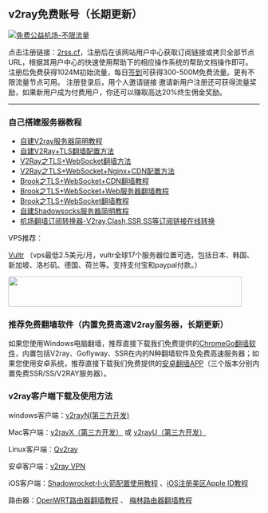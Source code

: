 ## v2ray免费账号（长期更新）

[![免费公益机场-不限流量](https://raw.githubusercontent.com/bannedbook/fanqiang/master/v2ss/images/freenode.jpg)](https://2rss.cf/auth/register?code=cd79)

点击注册链接：<a href="https://2rss.cf/auth/register?code=cd79" target="_blank">2rss.cf</a>，注册后在该网站用户中心获取订阅链接或拷贝全部节点 URL，根据其用户中心的快速使用帮助下的相应操作系统的帮助文档操作即可。
注册后免费获得1024M初始流量，每日[签到](https://raw.githubusercontent.com/bannedbook/fanqiang/master/v2ss/images/checkin.jpg)可获得300-500M免费流量。更有不限流量节点可用。
注册登录后，用个人邀请链接 邀请新用户注册还可获得流量奖励，如果新用户成为付费用户，你还可以赚取高达20%终生佣金奖励。

***

### 自己搭建服务器教程

* <a href="https://github.com/bannedbook/fanqiang/blob/master/v2ss/%E8%87%AA%E5%BB%BAV2ray%E6%9C%8D%E5%8A%A1%E5%99%A8%E7%AE%80%E6%98%8E%E6%95%99%E7%A8%8B.md">自建V2ray服务器简明教程</a>
* <a href="https://github.com/bannedbook/fanqiang/blob/master/v2ss/%E8%87%AA%E5%BB%BAV2Ray%2BTLS%E7%BF%BB%E5%A2%99%E9%85%8D%E7%BD%AE%E6%96%B9%E6%B3%95.md">自建V2Ray+TLS翻墙配置方法</a>
* <a href="https://github.com/bannedbook/fanqiang/blob/master/v2ss/V2Ray%E4%B9%8BTLS%2BWebSocket%E7%BF%BB%E5%A2%99%E6%96%B9%E6%B3%95.md">V2Ray之TLS+WebSocket翻墙方法</a>
* [V2Ray之TLS+WebSocket+Nginx+CDN配置方法](https://github.com/bannedbook/fanqiang/blob/master/v2ss/V2Ray%E4%B9%8BTLS+WebSocket+Nginx+CDN%E9%85%8D%E7%BD%AE%E6%96%B9%E6%B3%95.md)
* [Brook之TLS+WebSocket+CDN翻墙教程](https://github.com/bannedbook/fanqiang/blob/master/v2ss/Brook%E4%B9%8BTLS%2BWebSocket%2BCDN%E7%BF%BB%E5%A2%99%E6%95%99%E7%A8%8B.md)
* [Brook之TLS+WebSocket+Web服务器翻墙教程](https://github.com/bannedbook/fanqiang/blob/master/v2ss/Brook%E4%B9%8BTLS%2BWebSocket%2BWeb%E7%BF%BB%E5%A2%99%E6%95%99%E7%A8%8B.md)
* [Brook之TLS+WebSocket翻墙教程](https://github.com/bannedbook/fanqiang/blob/master/v2ss/Brook%E4%B9%8BTLS%2BWebSocket%E7%BF%BB%E5%A2%99%E6%95%99%E7%A8%8B.md)
* <a title="自建Shadowsocks服务器简明教程" href="https://github.com/bannedbook/fanqiang/blob/master/v2ss/%E8%87%AA%E5%BB%BAShadowsocks%E6%9C%8D%E5%8A%A1%E5%99%A8%E7%AE%80%E6%98%8E%E6%95%99%E7%A8%8B.md">自建Shadowsocks服务器简明教程</a>
* <a href="https://subconverter.speedupvpn.com/">机场翻墙订阅转换器-V2ray,Clash,SSR,SS等订阅链接在线转换</a>

VPS推荐：

[Vultr](https://www.vultr.com/?ref=8442917-6G) （vps最低2.5美元/月，vultr全球17个服务器位置可选，包括日本、韩国、新加坡、洛杉矶、德国、荷兰等。支持支付宝和paypal付款。）

<a href="https://www.vultr.com/?ref=8442917-6G"><img src="https://www.vultr.com/media/banner_2.png" width="468" height="60"></a>



### 推荐免费翻墙软件（内置免费高速V2ray服务器，长期更新）

如果您使用Windows电脑翻墙，推荐直接下载我们免费提供的[ChromeGo翻墙软件](https://github.com/bannedbook/fanqiang/wiki/Chrome%E4%B8%80%E9%94%AE%E7%BF%BB%E5%A2%99%E5%8C%85)，内置包括V2ray、Goflyway、SSR在内的N种翻墙软件及免费高速服务器；如果您使用安卓系统，推荐直接下载我们免费提供的[安卓翻墙APP](https://github.com/bannedbook/fanqiang/wiki/%E5%AE%89%E5%8D%93%E7%BF%BB%E5%A2%99%E8%BD%AF%E4%BB%B6)（三个版本分别内置免费SSR/SS/V2RAY服务器）。

### v2ray客户端下载及使用方法

windows客户端：[v2rayN(第三方开发)](https://v2free.org/doc/#/Windows/V2RayN)

Mac客户端：[v2rayX（第三方开发）](https://v2free.org/doc/#/macOS/V2rayX.html) 或 [v2rayU（第三方开发）](https://v2free.org/doc/#/macOS/V2RayU) 

Linux客户端：[Qv2ray](https://github.com/lhy0403/Qv2ray/releases)

安卓客户端：[v2ray VPN](https://github.com/bannedbook/fanqiang/wiki/%E5%AE%89%E5%8D%93%E7%BF%BB%E5%A2%99%E8%BD%AF%E4%BB%B6#v2vpn)

iOS客户端：[Shadowrocket小火箭配置使用教程](https://v2free.org/doc/#/iOS/Shadowrocket) 、[iOS注册美区Apple ID教程](https://github.com/Alvin9999/new-pac/wiki/iOS%E6%B3%A8%E5%86%8C%E7%BE%8E%E5%8C%BAApple-ID%E6%95%99%E7%A8%8B) 

路由器：[OpenWRT路由器翻墙教程](https://v2free.org/doc/#/Router/OpenWRT) 、 [梅林路由器翻墙教程](https://v2free.org/doc/#/Router/Merlin)